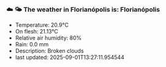 ### ☁️ 🌤️  The weather in Florianópolis is: Florianópolis

- Temperature: 20.9°C
- On flesh: 21.13°C
- Relative air humidity: 80%
- Rain: 0.0 mm
- Description: Broken clouds
- last updated: 2025-09-01T13:27:11.954544
